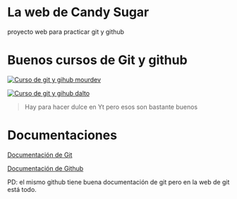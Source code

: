 # La web de Candy Sugar

proyecto web para practicar git y github

# Buenos cursos de Git y github
[![Curso de git y gihub mourdev](https://img.youtube.com/vi/3GymExBkKjE/maxresdefault.jpg)](https://www.youtube.com/watch?v=3GymExBkKjE&t=8153s&pp=ygUVY3Vyc28gZGUgZ2l0IHkgZ2l0aHVi)

[![Curso de git y gihub dalto](https://img.youtube.com/vi/9ZJ-K-zk_Go/maxresdefault.jpg)](https://www.youtube.com/watch?v=9ZJ-K-zk_Go&t=4426s&pp=ygUVY3Vyc28gZGUgZ2l0IHkgZ2l0aHVi)


> Hay para hacer dulce en Yt pero esos son bastante buenos

# Documentaciones
[Documentación de Git](https://git-scm.com/doc)

[Documentación de Github](https://docs.github.com/es)

PD: el mismo github tiene buena documentación de git pero en la web de git está todo.
